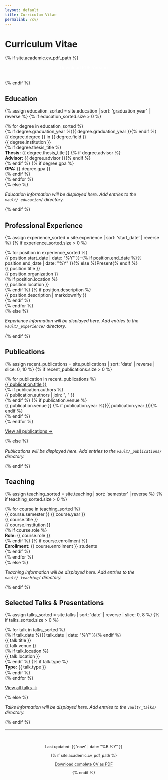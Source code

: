```yaml
---
layout: default
title: Curriculum Vitae
permalink: /cv/
---
```


# Curriculum Vitae

{% if site.academic.cv_pdf_path %}
<p style="text-align: center; margin-bottom: 2rem;">
  <a href="{{ site.academic.cv_pdf_path | relative_url }}" target="_blank" class="cv-download-link" style="background-color: var(--accent-color); color: white; padding: 0.75rem 1.5rem; border-radius: 6px; text-decoration: none; font-weight: 500;">
    Download PDF Version
  </a>
</p>
{% endif %}

## Education

{% assign education_sorted = site.education | sort: 'graduation_year' | reverse %}
{% if education_sorted.size > 0 %}
<div class="cv-section">
  {% for degree in education_sorted %}
  <div class="cv-item">
    <div class="dates">
      {% if degree.graduation_year %}{{ degree.graduation_year }}{% endif %}
    </div>
    <div class="details">
      <div class="position">{{ degree.degree }} in {{ degree.field }}</div>
      <div class="institution">{{ degree.institution }}</div>
      {% if degree.thesis_title %}
      <div class="description">
        <strong>Thesis:</strong> {{ degree.thesis_title }}
        {% if degree.advisor %}<br><strong>Advisor:</strong> {{ degree.advisor }}{% endif %}
      </div>
      {% endif %}
      {% if degree.gpa %}
      <div class="description"><strong>GPA:</strong> {{ degree.gpa }}</div>
      {% endif %}
    </div>
  </div>
  {% endfor %}
</div>
{% else %}
<p><em>Education information will be displayed here. Add entries to the <code>vault/_education/</code> directory.</em></p>
{% endif %}

## Professional Experience

{% assign experience_sorted = site.experience | sort: 'start_date' | reverse %}
{% if experience_sorted.size > 0 %}
<div class="cv-section">
  {% for position in experience_sorted %}
  <div class="cv-item">
    <div class="dates">
      {{ position.start_date | date: "%Y" }}–{% if position.end_date %}{{ position.end_date | date: "%Y" }}{% else %}Present{% endif %}
    </div>
    <div class="details">
      <div class="position">{{ position.title }}</div>
      <div class="institution">{{ position.organization }}</div>
      {% if position.location %}
      <div class="institution">{{ position.location }}</div>
      {% endif %}
      {% if position.description %}
      <div class="description">{{ position.description | markdownify }}</div>
      {% endif %}
    </div>
  </div>
  {% endfor %}
</div>
{% else %}
<p><em>Experience information will be displayed here. Add entries to the <code>vault/_experience/</code> directory.</em></p>
{% endif %}

## Publications

{% assign recent_publications = site.publications | sort: 'date' | reverse | slice: 0, 10 %}
{% if recent_publications.size > 0 %}
<div class="cv-section">
  <div class="publication-list">
    {% for publication in recent_publications %}
    <div class="publication-item">
      <div class="title">
        <a href="{{ publication.url | relative_url }}">{{ publication.title }}</a>
      </div>
      {% if publication.authors %}
      <div class="authors">{{ publication.authors | join: ", " }}</div>
      {% endif %}
      {% if publication.venue %}
      <div class="venue">{{ publication.venue }} {% if publication.year %}({{ publication.year }}){% endif %}</div>
      {% endif %}
    </div>
    {% endfor %}
  </div>
  <p><a href="{{ "/publications/" | relative_url }}">View all publications →</a></p>
</div>
{% else %}
<p><em>Publications will be displayed here. Add entries to the <code>vault/_publications/</code> directory.</em></p>
{% endif %}

## Teaching

{% assign teaching_sorted = site.teaching | sort: 'semester' | reverse %}
{% if teaching_sorted.size > 0 %}
<div class="cv-section">
  {% for course in teaching_sorted %}
  <div class="cv-item">
    <div class="dates">
      {{ course.semester }} {{ course.year }}
    </div>
    <div class="details">
      <div class="position">{{ course.title }}</div>
      <div class="institution">{{ course.institution }}</div>
      {% if course.role %}
      <div class="description"><strong>Role:</strong> {{ course.role }}</div>
      {% endif %}
      {% if course.enrollment %}
      <div class="description"><strong>Enrollment:</strong> {{ course.enrollment }} students</div>
      {% endif %}
    </div>
  </div>
  {% endfor %}
</div>
{% else %}
<p><em>Teaching information will be displayed here. Add entries to the <code>vault/_teaching/</code> directory.</em></p>
{% endif %}

## Selected Talks & Presentations

{% assign talks_sorted = site.talks | sort: 'date' | reverse | slice: 0, 8 %}
{% if talks_sorted.size > 0 %}
<div class="cv-section">
  {% for talk in talks_sorted %}
  <div class="cv-item">
    <div class="dates">
      {% if talk.date %}{{ talk.date | date: "%Y" }}{% endif %}
    </div>
    <div class="details">
      <div class="position">{{ talk.title }}</div>
      <div class="institution">{{ talk.venue }}</div>
      {% if talk.location %}
      <div class="institution">{{ talk.location }}</div>
      {% endif %}
      {% if talk.type %}
      <div class="description"><strong>Type:</strong> {{ talk.type }}</div>
      {% endif %}
    </div>
  </div>
  {% endfor %}
</div>
<p><a href="{{ "/talks/" | relative_url }}">View all talks →</a></p>
{% else %}
<p><em>Talks information will be displayed here. Add entries to the <code>vault/_talks/</code> directory.</em></p>
{% endif %}

---

<div style="text-align: center; font-size: 0.9em; color: var(--secondary-text); margin-top: 3rem;">
  <p>Last updated: {{ 'now' | date: "%B %Y" }}</p>
  {% if site.academic.cv_pdf_path %}
  <p><a href="{{ site.academic.cv_pdf_path | relative_url }}" target="_blank">Download complete CV as PDF</a></p>
  {% endif %}
</div>